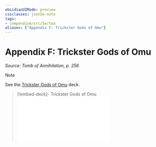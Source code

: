 ```yaml
---
obsidianUIMode: preview
cssclasses: json5e-note
tags:
- compendium/src/5e/toa
aliases: ["Appendix F: Trickster Gods of Omu"]
---
```

# Appendix F: Trickster Gods of Omu
*Source: Tomb of Annihilation, p. 256* 

> [!note]
> See the [Trickster Gods of Omu](/3-Mechanics/CLI/decks/trickster-gods-of-omu-toa.md) deck.

> [!embed-deck]- Trickster Gods of Omu
> ![Trickster Gods of Omu](/3-Mechanics/CLI/decks/trickster-gods-of-omu-toa.md)